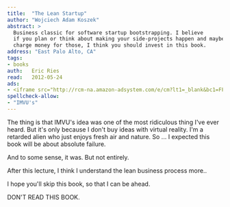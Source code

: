 ```yaml
---
title:	"The Lean Startup"
author: "Wojciech Adam Koszek"
abstract: >
  Business classic for software startup bootstrapping. I believe
  if you plan or think about making your side-projects happen and maybe
  charge money for those, I think you should invest in this book.
address: "East Palo Alto, CA"
tags:
- books
auth:	Eric Ries
read:	2012-05-24
ads:
- <iframe src="http://rcm-na.amazon-adsystem.com/e/cm?lt1=_blank&bc1=FFFFFF&IS2=1&npa=1&bg1=FFFFFF&fc1=000000&lc1=FF0000&t=wkoszek08-20&o=1&p=8&l=as4&m=amazon&f=ifr&ref=ss_til&asins=0307887898" style="width:120px;height:240px;" scrolling="no" marginwidth="0" marginheight="0" frameborder="0"></iframe>
spellcheck-allow:
- "IMVU's"
---
```


The thing is that IMVU's idea was one of the most ridiculous thing I've ever
heard. But it's only because I don't buy ideas with virtual reality. I'm a
retarded alien who just enjoys fresh air and nature. So ... I expected this
book will be about absolute failure.

And to some sense, it was. But not entirely.

After this lecture, I think I understand the lean business process more..

I hope you'll skip this book, so that I can be ahead.

DON'T READ THIS BOOK.
